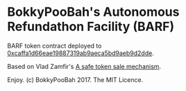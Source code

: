# BokkyPooBah's Autonomous Refundathon Facility (BARF)

BARF token contract deployed to [0xcaffa1d66eae19887319ab9aeca5bd9aeb9d2dde](https://etherscan.io/address/0xcaffa1d66eae19887319ab9aeca5bd9aeb9d2dde).

Based on Vlad Zamfir's [A safe token sale mechanism](https://medium.com/@Vlad_Zamfir/a-safe-token-sale-mechanism-8d73c430ddd1).

Enjoy. (c) BokkyPooBah 2017. The MIT Licence.
